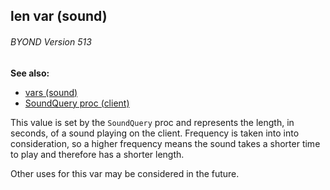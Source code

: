 ## len var (sound) 
###### BYOND Version 513
**See also:**
+   [vars (sound)](/ref/sound/var.md) 
+   [SoundQuery proc (client)](/ref/client/proc/SoundQuery.md) 

This value is set by the `SoundQuery` proc and represents the
length, in seconds, of a sound playing on the client. Frequency is taken
into into consideration, so a higher frequency means the sound takes a
shorter time to play and therefore has a shorter length. 

Other
uses for this var may be considered in the future.